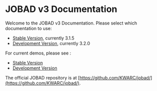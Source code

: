 # JOBAD v3 Documentation

Welcome to the JOBAD v3 Documentation. 
Please select which documentation to use: 

* [Stable Version](stable/index.html), currently 3.1.5
* [Development Version](dev/index.html), currently 3.2.0

For current demos, please see : 

* [Stable Version](stable/doc/html/demos.html)
* [Development Version](dev/doc/html/demos.html)

The official JOBAD repository is at [https://github.com/KWARC/jobad/](https://github.com/KWARC/jobad/). 
